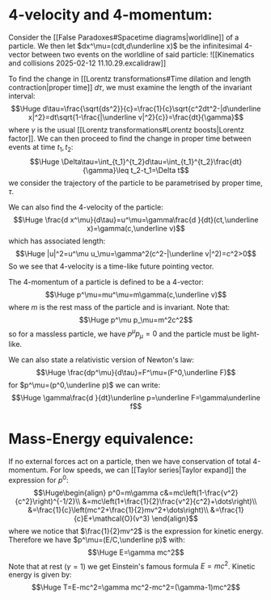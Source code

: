 # 4-velocity and 4-momentum:

Consider the [[False Paradoxes#Spacetime diagrams|worldline]] of a particle. We then let $dx^\mu=(cdt,d\underline x)$ be the infinitesimal 4-vector between two events on the worldline of said particle:
![[Kinematics and collisions 2025-02-12 11.10.29.excalidraw]]

To find the change in [[Lorentz transformations#Time dilation and length contraction|proper time]] $d\tau$, we must examine the length of the invariant interval:$$\Huge d\tau=\frac{\sqrt{ds^2}}{c}=\frac{1}{c}\sqrt{c^2dt^2-|d\underline x|^2}=dt\sqrt{1-\frac{|\underline v|^2}{c}}=\frac{dt}{\gamma}$$where $\gamma$ is the usual [[Lorentz transformations#Lorentz boosts|Lorentz factor]]. We can then proceed to find the change in proper time between events at time $t_1,t_2$:$$\Huge \Delta\tau=\int_{t_1}^{t_2}d\tau=\int_{t_1}^{t_2}\frac{dt}{\gamma}\leq t_2-t_1=\Delta t$$we consider the trajectory of the particle to be parametrised by proper time, $\tau$. 

We can also find the 4-velocity of the particle:$$\Huge \frac{d x^\mu}{d\tau}=u^\mu=\gamma\frac{d }{dt}(ct,\underline x)=\gamma(c,\underline v)$$which has associated length:$$\Huge |u|^2=u^\mu u_\mu=\gamma^2(c^2-|\underline v|^2)=c^2>0$$So we see that 4-velocity is a time-like future pointing vector.

The 4-momentum of a particle is defined to be a 4-vector:$$\Huge p^\mu=mu^\mu=m\gamma(c,\underline v)$$where $m$ is the rest mass of the particle and is invariant. Note that:$$\Huge p^\mu p_\mu=m^2c^2$$so for a massless particle, we have $p^\mu p_\mu=0$ and the particle must be light-like.

We can also state a relativistic version of Newton's law:$$\Huge \frac{dp^\mu}{d\tau}=F^\mu=(F^0,\underline F)$$for $p^\mu=(p^0,\underline p)$ we can write:$$\Huge \gamma\frac{d }{dt}\underline p=\underline F=\gamma\underline f$$

# Mass-Energy equivalence:

If no external forces act on a particle, then we have conservation of total 4-momentum. For low speeds, we can [[Taylor series|Taylor expand]] the expression for $p^0$:$$\Huge\begin{align}
p^0=m\gamma c&=mc\left(1-\frac{v^2}{c^2}\right)^{-1/2}\\
&=mc\left(1+\frac{1}{2}\frac{v^2}{c^2}+\dots\right)\\
&=\frac{1}{c}\left(mc^2+\frac{1}{2}mv^2+\dots\right)\\
&=\frac{1}{c}E+\mathcal{O}(v^3)
\end{align}$$where we notice that $\frac{1}{2}mv^2$ is the expression for kinetic energy. Therefore we have $p^\mu=(E/C,\underline p)$ with:$$\Huge E=\gamma mc^2$$Note that at rest $(\gamma=1)$ we get Einstein's famous formula $E=mc^2$. Kinetic energy is given by:$$\Huge T=E-mc^2=\gamma mc^2-mc^2=(\gamma-1)mc^2$$